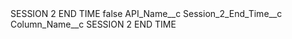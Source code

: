 <?xml version="1.0" encoding="UTF-8"?>
<CustomMetadata xmlns="http://soap.sforce.com/2006/04/metadata" xmlns:xsi="http://www.w3.org/2001/XMLSchema-instance" xmlns:xsd="http://www.w3.org/2001/XMLSchema">
    <label>SESSION 2 END TIME</label>
    <protected>false</protected>
    <values>
        <field>API_Name__c</field>
        <value xsi:type="xsd:string">Session_2_End_Time__c</value>
    </values>
    <values>
        <field>Column_Name__c</field>
        <value xsi:type="xsd:string">SESSION 2 END TIME</value>
    </values>
</CustomMetadata>
